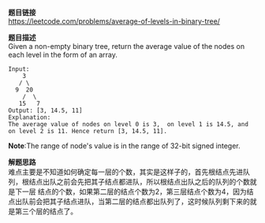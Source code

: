 **题目链接**  
https://leetcode.com/problems/average-of-levels-in-binary-tree/  

**题目描述**  
Given a non-empty binary tree, return the average value of the nodes on each level in the form of an array.
```
Input:
    3
   / \
  9  20
    /  \
   15   7
Output: [3, 14.5, 11]
Explanation:
The average value of nodes on level 0 is 3,  on level 1 is 14.5, and on level 2 is 11. Hence return [3, 14.5, 11].
```
**Note**:The range of node's value is in the range of 32-bit signed integer.  

**解题思路**  
难点主要是不知道如何确定每一层的个数，其实是这样子的，首先根结点先进队列，根结点出队之前会先把其子结点都进队，所以根结点出队之后的队列的个数就是下一层
结点的个数，如果第二层的结点个数为2，第三层结点个数为4，因为结点出队前会把其子结点进队，当第二层的结点都出队列了，这时候队列剩下来的就是第三个层的结点了。



